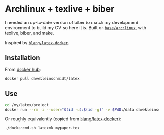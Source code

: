 # Archlinux + texlive + biber

I needed an up-to-date version of biber to match my development environment to
build my CV, so here it is.  Built on
[`base/archlinux`](https://hub.docker.com/r/base/archlinux/), with texlive,
biber, and make.

Inspired by [`blang/latex-docker`](https://github.com/blang/latex-docker).

## Installation

From [docker hub](https://hub.docker.com/r/davekleinschmidt/latex/):

```bash
docker pull davekleinschmidt/latex
```

## Use

```bash
cd /my/latex/project
docker run --rm -i --user="$(id -u):$(id -g)" -v $PWD:/data davekleinschmidt/latex latexmk mypaper.tex
```

Or roughly equivalently (copied from
[blang/latex-docker](https://github.com/blang/latex-docker)):

```bash
./dockercmd.sh latexmk mypaper.tex
```
